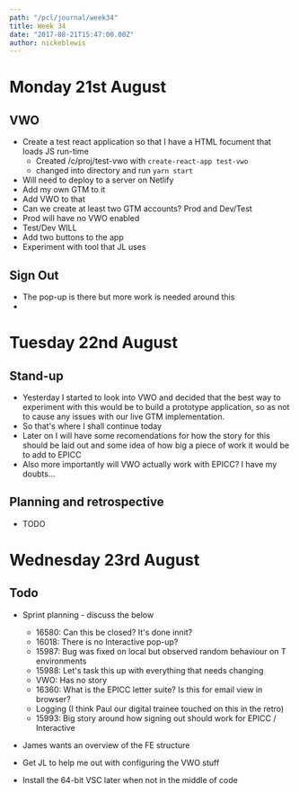 ```yaml
---
path: "/pcl/journal/week34"
title: Week 34
date: "2017-08-21T15:47:00.00Z"
author: nickeblewis
---
```


# Monday 21st August 
## VWO

- Create a test react application so that I have a HTML focument that loads JS run-time
  - Created /c/proj/test-vwo with `create-react-app test-vwo`
  - changed into directory and run `yarn start`
- Will need to deploy to a server on Netlify
- Add my own GTM to it
- Add VWO to that
- Can we create at least two GTM accounts? Prod and Dev/Test
- Prod will have no VWO enabled
- Test/Dev WILL
- Add two buttons to the app
- Experiment with tool that JL uses

## Sign Out

- The pop-up is there but more work is needed around this
- 

# Tuesday 22nd August

## Stand-up
- Yesterday I started to look into VWO and decided that the best way to experiment with this would be to build a prototype application, so as not to cause any issues with our live GTM implementation.
- So that's where I shall continue today 
- Later on I will have some recomendations for how the story for this should be laid out and some idea of how big a piece of work it would be to add to EPICC
- Also more importantly will VWO actually work with EPICC? I have my doubts...

## Planning and retrospective

- TODO

# Wednesday 23rd August

## Todo

- Sprint planning - discuss the below
  - 16580: Can this be closed? It's done innit?
  - 16018: There is no Interactive pop-up?
  - 15987: Bug was fixed on local but observed random behaviour on T environments
  - 15988: Let's task this up with everything that needs changing
  - VWO: Has no story
  - 16360: What is the EPICC letter suite? Is this for email view in browser?
  - Logging (I think Paul our digital trainee touched on this in the retro)
  - 15993: Big story around how signing out should work for EPICC / Interactive 

- James wants an overview of the FE structure
- Get JL to help me out with configuring the VWO stuff
- Install the 64-bit VSC later when not in the middle of code

